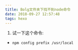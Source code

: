 ```yaml
---
title: Bolg文件夹下找不到node命令
date: 2018-09-27 12:57:48
tags: hexo
---
```


1.  试一下这个命令:
   - `npm config prefix /usr/local`

